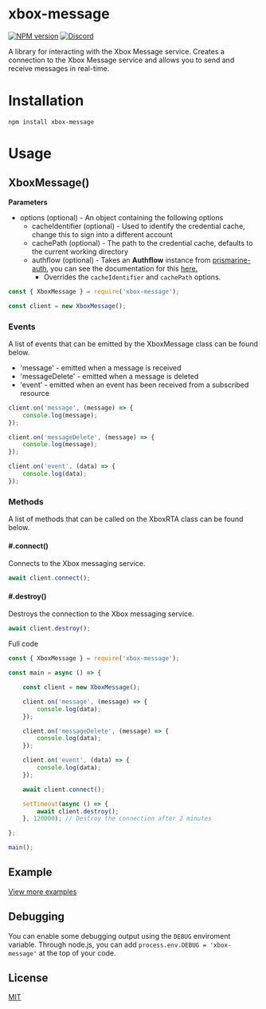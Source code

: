 # xbox-message
[![NPM version](https://img.shields.io/npm/v/xbox-message.svg)](http://npmjs.com/package/xbox-message)
[![Discord](https://img.shields.io/badge/chat-on%20discord-brightgreen.svg)](https://discord.gg/KTyd9HWuBD)

A library for interacting with the Xbox Message service. Creates a connection to the Xbox Message service and allows you to send and receive messages in real-time.

# Installation
```shell
npm install xbox-message
```

# Usage

## XboxMessage()
**Parameters**
- options (optional) - An object containing the following options
  - cacheIdentifier (optional) - Used to identify the credential cache, change this to sign into a different account
  - cachePath (optional) - The path to the credential cache, defaults to the current working directory
  - authflow (optional) - Takes an **Authflow** instance from [prismarine-auth](https://github.com/PrismarineJS/prismarine-auth), you can see the documentation for this [here.](https://github.com/PrismarineJS/prismarine-auth#authflow)
    - Overrides the `cacheIdentifier` and `cachePath` options.

```js
const { XboxMessage } = require('xbox-message');

const client = new XboxMessage();
```

### Events

A list of events that can be emitted by the XboxMessage class can be found below.

- 'message' - emitted when a message is received
- 'messageDelete' - emitted when a message is deleted
- 'event' - emitted when an event has been received from a subscribed resource

```js
client.on('message', (message) => {
	console.log(message);
});

client.on('messageDelete', (message) => {
	console.log(message);
});

client.on('event', (data) => {
	console.log(data);
});
```

### Methods

A list of methods that can be called on the XboxRTA class can be found below.

#### #.connect()
Connects to the Xbox messaging service.

```js
await client.connect();
```

#### #.destroy()
Destroys the connection to the Xbox messaging service.

```js
await client.destroy();
```

Full code

```js
const { XboxMessage } = require('xbox-message');

const main = async () => {

	const client = new XboxMessage();

	client.on('message', (message) => {
		console.log(data);
	});

	client.on('messageDelete', (message) => {
		console.log(data);
	});

	client.on('event', (data) => {
		console.log(data);
	});

	await client.connect();

	setTimeout(async () => {
		await client.destroy();
	}, 120000); // Destroy the connection after 2 minutes

};

main();
```

## Example

[View more examples](https://github.com/LucienHH/xbox-message/tree/main/examples)

## Debugging

You can enable some debugging output using the `DEBUG` enviroment variable. Through node.js, you can add `process.env.DEBUG = 'xbox-message'` at the top of your code.

## License

[MIT](LICENSE)
